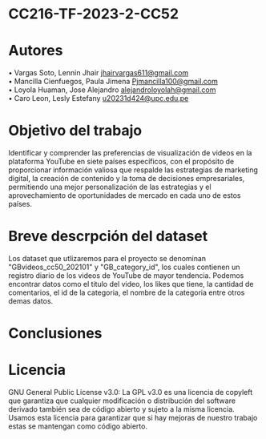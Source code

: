 # CC216-TF-2023-2-CC52
# Autores
• Vargas Soto, Lennin Jhair jhairvargas611@gmail.com  
• Mancilla Cienfuegos, Paula Jimena Pjmancilla100@gmail.com    
• Loyola Huaman, Jose Alejandro alejandroloyolah@gmail.com    
• Caro Leon, Lesly Estefany u20231d424@upc.edu.pe
# Objetivo del trabajo
Identificar y comprender las preferencias de visualización de videos en la plataforma YouTube en siete países específicos, con el propósito de proporcionar información valiosa que respalde las estrategias de marketing digital, la creación de contenido y la toma de decisiones empresariales, permitiendo una mejor personalización de las estrategias y el aprovechamiento de oportunidades de mercado en cada uno de estos países.
# Breve descrpción del dataset
Los dataset que utlizaremos para el proyecto se denominan "GBvideos_cc50_202101" y "GB_category_id", los cuales contienen un registro diario de los videos de YouTube de mayor tendencia. Podemos encontrar datos como el titulo del video, los likes que tiene, la cantidad de comentarios, el id de la categoria, el nombre de la categoria entre otros demas datos. 
# Conclusiones

# Licencia
GNU General Public License v3.0: La GPL v3.0 es una licencia de copyleft que garantiza que cualquier modificación o distribución del software derivado también sea de código abierto y sujeto a la misma licencia. Usamos esta licencia para garantizar que si hay mejoras de nuestro trabajo estas se mantengan como código abierto.
